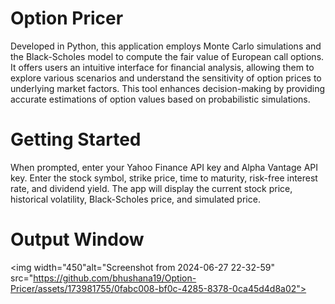 # Option Pricer

Developed in Python, this application employs Monte Carlo simulations and the Black-Scholes model to compute the fair value of European call options. It offers users an intuitive interface for financial analysis, allowing them to explore various scenarios and understand the sensitivity of option prices to underlying market factors. This tool enhances decision-making by providing accurate estimations of option values based on probabilistic simulations.

# Getting Started

When prompted, enter your Yahoo Finance API key and Alpha Vantage API key.
Enter the stock symbol, strike price, time to maturity, risk-free interest rate, and dividend yield.
The app will display the current stock price, historical volatility, Black-Scholes price, and simulated price.

# Output Window

<img width="450"alt="Screenshot from 2024-06-27 22-32-59" src="https://github.com/bhushana19/Option-Pricer/assets/173981755/0fabc008-bf0c-4285-8378-0ca45d4d8a02">

